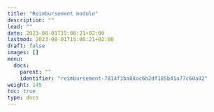 ```yaml
---
title: "Reimbursement module"
description: ""
lead: ""
date: 2023-08-01T15:00:21+02:00
lastmod: 2023-08-01T15:00:21+02:00
draft: false
images: []
menu:
  docs:
    parent: ""
    identifier: "reimbursement-7814f3ba88ac6b2df185b41a77c60a02"
weight: 145
toc: true
type: docs
---
```

